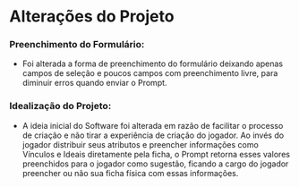 # Alterações do Projeto

### Preenchimento do Formulário:
- Foi alterada a forma de preenchimento do formulário deixando apenas campos de seleção e poucos campos com preenchimento livre, para diminuir erros quando enviar o Prompt.

### Idealização do Projeto:
- A ideia inicial do Software foi alterada em razão de facilitar o processo de criação e não tirar a experiência de criação do jogador. Ao invés do jogador distribuir seus atributos e preencher informações como Vínculos e Ideais diretamente pela ficha, o Prompt retorna esses valores preenchidos para o jogador como sugestão, ficando a cargo do jogador preencher ou não sua ficha física com essas informações.
  
